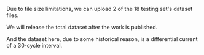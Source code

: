 Due to file size limitations, we can upload 2 of the 18 testing set's dataset files.

We will release the total dataset after the work is published.

And the dataset here, due to some historical reason, is a differential current of a 30-cycle interval.